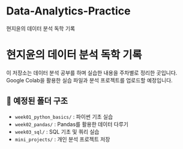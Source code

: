 # Data-Analytics-Practice
현지윤의 데이터 분석 독학 기록
# 현지윤의 데이터 분석 독학 기록

이 저장소는 데이터 분석 공부를 하며 실습한 내용을 주차별로 정리한 곳입니다.  
Google Colab을 활용한 실습 파일과 분석 프로젝트를 업로드할 예정입니다.

## 📅 예정된 폴더 구조
- `week01_python_basics/` : 파이썬 기초 실습
- `week02_pandas/` : Pandas를 활용한 데이터 다루기
- `week03_sql/` : SQL 기초 및 쿼리 실습
- `mini_projects/` : 개인 분석 프로젝트 저장
